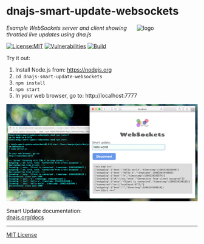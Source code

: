 # dnajs-smart-update-websockets
<img src=https://dnajs.org/graphics/dnajs-logo.png align=right width=160 alt=logo>

_Example WebSockets server and client showing throttled live updates using dna.js_

[![License:MIT](https://img.shields.io/badge/License-MIT-blue.svg)](https://dnajs.org/license)
[![Vulnerabilities](https://snyk.io/test/github/dnajs/dnajs-smart-update-websockets/badge.svg)](https://snyk.io/test/github/dnajs/dnajs-smart-update-websockets)
[![Build](https://travis-ci.org/dnajs/dnajs-smart-update-websockets.svg)](https://travis-ci.org/dnajs/dnajs-smart-update-websockets)

Try it out:

1. Install Node.js from: https://nodejs.org
1. `cd dnajs-smart-update-websockets`
1. `npm install`
1. `npm start`
1. In your web browser, go to: http://localhost:7777

![screenshot](screenshot.png)

Smart Update documentation:<br>
[dnajs.org/docs](https://dnajs.org/docs/#event-smart)

---
[MIT License](LICENSE.txt)
